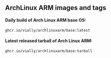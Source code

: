 ## ArchLinux ARM images and tags

#### Daily build of Arch Linux ARM base OS:

```
ghcr.io/vially/archlinuxarm/base:latest
```

#### Latest released tarball of Arch Linux ARM:

```
ghcr.io/vially/archlinuxarm/base:tarball
```
